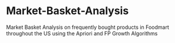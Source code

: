 # Market-Basket-Analysis
Market Basket Analysis on frequently bought products in Foodmart throughout the US using the Apriori and FP Growth Algorithms 
